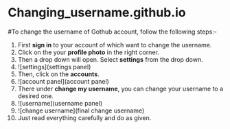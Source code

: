 # Changing_username.github.io
#To change the username of Gothub account, follow the following steps:-

1. First **sign in** to your account of which want to change the username.
2. Click on the your **profile photo** in the right corner.
3. Then a drop down will open. Select **settings** from the drop down.
4. ![settings](settings panel)
5. Then, click on the **accounts**.
6. ![account panel](account panel)
7. There under **change my username**, you can change your username to a desired one.
8. ![username](username panel)
9. ![change username](final change username)
10. Just read everything carefully and do as given.
